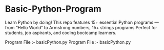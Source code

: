 # Basic-Python-Program

Learn Python by doing!
This repo features 15+ essential Python programs — from “Hello World” to Armstrong numbers, 15+ strings programs
Perfect for students, job aspirants, and coding bootcamp learners.

Program File :- basicPython.py
Program File :- basicPython.py
